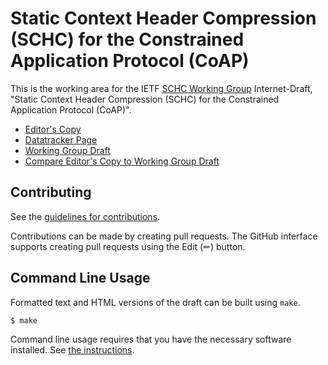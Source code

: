 # Static Context Header Compression (SCHC) for the Constrained Application Protocol (CoAP)

This is the working area for the IETF [SCHC Working Group](https://datatracker.ietf.org/wg/schc/documents/) Internet-Draft, "Static Context Header Compression (SCHC) for the Constrained Application Protocol (CoAP)".

* [Editor's Copy](https://marco-tiloca-sics.github.io/draft-ietf-schc-8824-update/#go.draft-ietf-schc-8824-update.html)
* [Datatracker Page](https://datatracker.ietf.org/doc/draft-ietf-schc-8824-update)
* [Working Group Draft](https://datatracker.ietf.org/doc/html/draft-ietf-schc-8824-update)
* [Compare Editor's Copy to Working Group Draft](https://marco-tiloca-sics.github.io/draft-ietf-schc-8824-update/#go.draft-ietf-schc-8824-update.diff)


## Contributing

See the
[guidelines for contributions](https://github.com/marco-tiloca-sics/draft-ietf-schc-8824-update/blob/main/CONTRIBUTING.md).

Contributions can be made by creating pull requests.
The GitHub interface supports creating pull requests using the Edit (✏) button.


## Command Line Usage

Formatted text and HTML versions of the draft can be built using `make`.

```sh
$ make
```

Command line usage requires that you have the necessary software installed.  See
[the instructions](https://github.com/martinthomson/i-d-template/blob/main/doc/SETUP.md).

